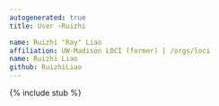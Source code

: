 ```yaml
---
autogenerated: true
title: User ›Ruizhi

name: Ruizhi "Ray" Liao
affiliation: UW-Madison LOCI (former) | /orgs/loci
name: Ruizhi Liao
github: RuizhiLiao
---
```

{% include stub %}

